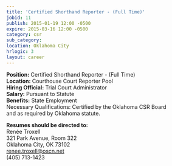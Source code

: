 ```yaml
---
title: 'Certified Shorthand Reporter - (Full Time)'
jobid: 11
publish: 2015-01-19 12:00 -0500
expire: 2015-03-16 12:00 -0500
category: csr
sub_category: 
location: Oklahoma City
hrlogic: 3
layout: career
---
```

<p><strong>Position:</strong> Certified Shorthand Reporter - (Full Time)<br><strong>Location:</strong> Courthouse Court Reporter Pool<br><strong>Hiring Official:</strong> Trial Court Administrator<br><strong>Salary:</strong> Pursuant to Statute<br><strong>Benefits:</strong> State Employment<br>Necessary Qualifications: Certified by the Oklahoma CSR Board<br>and as required by Oklahoma statute.  </p><p><strong>Resumes should be directed to:</strong><br>Renée Troxell<br>321 Park Avenue, Room 322<br>Oklahoma City, OK 73102<br><a href="mailto:renee.troxell@oscn.net">renee.troxell@oscn.net</a><br>(405) 713-1423</p>